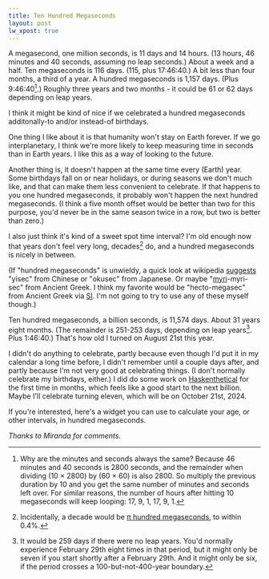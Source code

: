 ```yaml
---
title: Ten Hundred Megaseconds
layout: post
lw_xpost: true
---
```

A megasecond, one million seconds, is 11 days and 14 hours. (13 hours, 46 minutes and 40 seconds, assuming no leap seconds.) About a week and a half. Ten megaseconds is 116 days. (115, plus 17:46:40.) A bit less than four months, a third of a year. A hundred megaseconds is 1,157 days. (Plus 9:46:40[^minutes-seconds].) Roughly three years and two months - it could be 61 or 62 days depending on leap years.

[^minutes-seconds]: Why are the minutes and seconds always the same? Because 46 minutes and 40 seconds is 2800 seconds, and the remainder when dividing (10 × 2800) by (60 × 60) is also 2800. So multiply the previous duration by 10 and you get the same number of minutes and seconds left over. For similar reasons, the number of hours after hitting 10 megaseconds will keep looping: 17, 9, 1, 17, 9, 1.

I think it might be kind of nice if we celebrated a hundred megaseconds additonally-to and/or instead-of birthdays.

One thing I like about it is that humanity won't stay on Earth forever. If we go interplanetary, I think we're more likely to keep measuring time in seconds than in Earth years. I like this as a way of looking to the future.

Another thing is, it doesn't happen at the same time every (Earth) year. Some birthdays fall on or near holidays, or during seasons we don't much like, and that can make them less convenient to celebrate. If that happens to you one hundred megaseconds, it probably won't happen the next hundred megaseconds. (I think a five month offset would be better than two for this purpose, you'd never be in the same season twice in a row, but two is better than zero.)

I also just think it's kind of a sweet spot time interval? I'm old enough now that years don't feel very long, decades[^decade] do, and a hundred megaseconds is nicely in between.

[^decade]: Incidentally, a decade would be [π hundred megaseconds](https://www.johndcook.com/blog/2010/10/14/duffs-rule/), to within 0.4%.

(If "hundred megaseconds" is unwieldy, a quick look at wikipedia [suggests](https://en.wikipedia.org/wiki/100,000,000) "yisec" from Chinese or "okusec" from Japanese. Or maybe "[myri](https://en.wikipedia.org/wiki/Myriad)-myri-sec" from Ancient Greek. I think my favorite would be "hecto-megasec" from Ancient Greek via [SI](https://en.wikipedia.org/wiki/Metric_prefix#List_of_SI_prefixes). I'm not going to try to use any of these myself though.)

Ten hundred megaseconds, a billion seconds, is 11,574 days. About 31 years eight months. (The remainder is 251-253 days, depending on leap years[^days]. Plus 1:46:40.) That's how old I turned on August 21st this year.

I didn't do anything to celebrate, partly because even though I'd put it in my calendar a long time before, I didn't remember until a couple days after, and partly because I'm not very good at celebrating things. (I don't normally celebrate my birthdays, either.) I did do some work on [Haskenthetical](http://reasonableapproximation.net/2021/03/14/haskenthetical-update-macros.html) for the first time in months, which feels like a good start to the next billion. Maybe I'll celebrate turning eleven, which will be on October 21st, 2024.

If you're interested, here's a widget you can use to calculate your age, or other intervals, in hundred megaseconds.

<script src="//reasonableapproximation.net/javascripts/megasecs.js"></script>

[^days]: It would be 259 days if there were no leap years. You'd normally experience February 29th eight times in that period, but it might only be seven if you start shortly after a February 29th. And it might only be six, if the period crosses a 100-but-not-400-year boundary.

*Thanks to Miranda for comments.*
